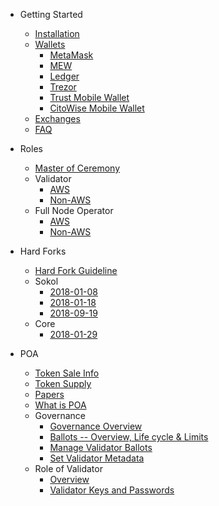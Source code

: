 * Getting Started
    * [Installation](POA-Installation)
    * [Wallets](https://github.com/poanetwork/wiki/wiki/Wallets)
        * [MetaMask](POA-Network-on-MetaMask)
        * [MEW](POA-Network-on-MEW)
        * [Ledger](POA-Network-on-Ledger)
        * [Trezor](POA-Network-on-Trezor)
        * [Trust Mobile Wallet](POA-Network-on-Trust-Wallet)
        * [CitoWise Mobile Wallet](POA-Network-on-CitoWise)
    * [Exchanges](POA-on-Exchanges)
    * [FAQ](Frequently-Asked-Questions)
* Roles
    * [Master of Ceremony](Master-of-Ceremony-Setup)
    * Validator
        * [AWS](Validator-Node-on-AWS)
        * [Non-AWS](Validator-Node-Non-AWS)
    * Full Node Operator
        * [AWS](Bootnode-Setup-AWS)
        * [Non-AWS](Bootnode-Setup-Non-AWS)
* Hard Forks
    * [Hard Fork Guideline](https://github.com/poanetwork/wiki/wiki/Hard-Fork-Guideline)
    * Sokol
        * [2018-01-08](HFs-Sokol-2018-01-08)
        * [2018-01-18](HFs-Sokol-2018-01-18)
        * [2018-09-19](HFs-Sokol-2018-09-19)
    * Core
        * [2018-01-29](HFs-Core-2018-01-29)

* POA
    * [Token Sale Info](POA-Token-Sale-Info)
    * [Token Supply](POA-Token-Supply)
    * [Papers](POA-Network-Papers)
    * [What is POA](What-is-POA)
    * Governance
        *  [Governance Overview](Governance-Overview)
        *  [Ballots -- Overview, Life cycle & Limits](Ballots-Overview.-Life-cycle-and-limits)
        *  [Manage Validator Ballots]( https://github.com/poanetwork/wiki/wiki/Manage-Validator-Ballots)
        *  [Set Validator Metadata](https://github.com/poanetwork/wiki/wiki/Validator-Set-Metadata)
    * Role of Validator
       *   [Overview](Role-of-Validator)
       *   [Validator Keys and Passwords](Validator-Keys-and-Passwords)
